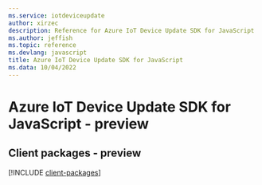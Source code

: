 ```yaml
---
ms.service: iotdeviceupdate
author: xirzec
description: Reference for Azure IoT Device Update SDK for JavaScript
ms.author: jeffish
ms.topic: reference
ms.devlang: javascript
title: Azure IoT Device Update SDK for JavaScript
ms.data: 10/04/2022
---
```

# Azure IoT Device Update SDK for JavaScript - preview

## Client packages - preview
[!INCLUDE [client-packages](iot-device-update-client-index.md)]